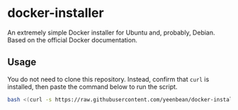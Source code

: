 # docker-installer

An extremely simple Docker installer for Ubuntu and, probably, Debian. Based on the official Docker documentation.

## Usage

You do not need to clone this repository. Instead, confirm that `curl` is installed, then paste the command below to run the script.

```sh
bash <(curl -s https://raw.githubusercontent.com/yeenbean/docker-installer/main/install.sh)
```

